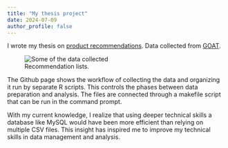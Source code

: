```yaml
---
title: "My thesis project"
date: 2024-07-09
author_profile: false
---
```


I wrote my thesis on [product recommendations](https://github.com/sjoerdbijl/Thesis-project). Data collected from [GOAT](https://www.goat.com/en-nl).  

<figure style="width:50%" class="align-right">
  <img src="{{ site.url }}{{ site.baseurl }}/assets/images/thesis_data.png" alt="Some of the data collected">
  <!-- <img style="max-height:230px; max-width:100%; height:auto; width:auto" src="{{ site.url }}{{ site.baseurl }}/assets/images/spt6.png" alt="A cartoon of transcription elongation."> -->
  <figcaption>Recommendation lists.</figcaption>
</figure> 


The Github page shows the workflow of collecting the data and organizing it run by separate R scripts. This controls the phases between data preparation and analysis. 
The files are connected through a makefile script that can be run in the command prompt. 
<p>
With my current knowledge, I realize that using deeper technical skills a database like MySQL would have been more efficient than relying on multiple CSV files. This insight has inspired me to improve my technical skills in data management and analysis.
